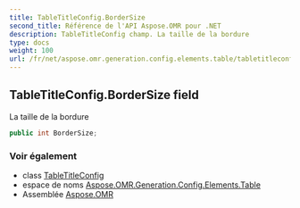```yaml
---
title: TableTitleConfig.BorderSize
second_title: Référence de l'API Aspose.OMR pour .NET
description: TableTitleConfig champ. La taille de la bordure
type: docs
weight: 100
url: /fr/net/aspose.omr.generation.config.elements.table/tabletitleconfig/bordersize/
---
```

## TableTitleConfig.BorderSize field

La taille de la bordure

```csharp
public int BorderSize;
```

### Voir également

* class [TableTitleConfig](../)
* espace de noms [Aspose.OMR.Generation.Config.Elements.Table](../../tabletitleconfig/)
* Assemblée [Aspose.OMR](../../../)



